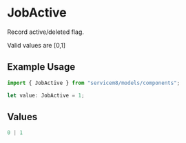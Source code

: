 # JobActive

Record active/deleted flag. 

Valid values are [0,1]

## Example Usage

```typescript
import { JobActive } from "servicem8/models/components";

let value: JobActive = 1;
```

## Values

```typescript
0 | 1
```